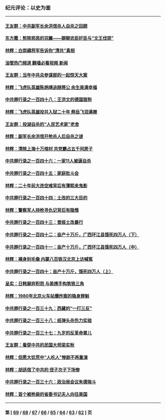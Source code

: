 ### 纪元评论：以史为鉴
---
#### [王友群：中共副军长余洪信杀人自杀之回顾](../../pages/nsc1028/n14045464.md?08020330) 
#### [东方霞：剪除邪恶的羽翼——聊聊忠臣奸臣与“文王伐崇”](../../pages/nsc1028/n14045501.md?08020330) 
#### [林辉：白崇禧将军告诉你“清共”真相](../../pages/nsc1028/n14044216.md?08020330) 
#### [油管热门频道 翻墙必看视频 新闻](ok?08020330)
#### [王友群：当年中共总参谋部的一起惊天大案](../../pages/nsc1028/n14043817.md?08020330) 
#### [林辉：飞虎队英雄陈炳靖追随蒋公 余生美满幸福](../../pages/nsc1028/n14042421.md?08020330) 
#### [中共罪行录之一百四十八：王洪文的德国狼狗](../../pages/nsc1028/n14042070.md?08020330) 
#### [林辉：飞虎队英雄投共入狱二十年 祭岳飞泪满襟](../../pages/nsc1028/n14041446.md?08020330) 
#### [王友群：投湖自杀的“人民艺术家”老舍](../../pages/nsc1028/n14038027.md?08020330) 
#### [林辉：副军长余洪信开枪杀人后自杀之谜](../../pages/nsc1028/n14037038.md?08020330) 
#### [林辉：清除上海十万棺材 共党霸占五千间房子](../../pages/nsc1028/n14033735.md?08020330) 
#### [中共罪行录之一百四十六：一家11人被逼自杀](../../pages/nsc1028/n14032932.md?08020330) 
#### [中共罪行录之一百四十五：家庭批斗会](../../pages/nsc1028/n14031487.md?08020330) 
#### [林辉：二十年前大连空难背后有薄熙来鬼影](../../pages/nsc1028/n14031069.md?08020330) 
#### [中共罪行录之一百四十四：土改的三大目的](../../pages/nsc1028/n14030522.md?08020330) 
#### [林辉：警察军人持枪寻仇记背后有隐情](../../pages/nsc1028/n14029745.md?08020330) 
#### [中共罪行录之一百四十三：晋绥土改暴行](../../pages/nsc1028/n14029965.md?08020330) 
#### [中共罪行录之一百四十二：亩产十万斤，广西环江县饿死四万人（下）](../../pages/nsc1028/n14027911.md?08020330) 
#### [中共罪行录之一百四十一：亩产十万斤，广西环江县饿死四万人（中）](../../pages/nsc1028/n14027089.md?08020330) 
#### [林辉：裸身别毛像 内蒙八百铁汉北京上访喊冤](../../pages/nsc1028/n14026693.md?08020330) 
#### [中共罪行录之一百四十：亩产十万斤，饿死四万人（上）](../../pages/nsc1028/n14026657.md?08020330) 
#### [呈实：日韩摒弃积怨 与美携手构筑铁三角](../../pages/nsc1028/n14025196.md?08020330) 
#### [林辉：1980年北京火车站爆炸案的隐身罪魁](../../pages/nsc1028/n14024093.md?08020330) 
#### [中共罪行录之一百三十九：西藏的“一打三反”](../../pages/nsc1028/n14024088.md?08020330) 
#### [中共罪行录之一百三十八：纸弹头杀伤力实验](../../pages/nsc1028/n14022692.md?08020330) 
#### [中共罪行录之一百三十七：九岁的反革命翠儿](../../pages/nsc1028/n14020997.md?08020330) 
#### [王友群：看穿中共的民国大师梁实秋](../../pages/nsc1028/n14020649.md?08020330) 
#### [林辉：但愿大饥荒中“人吃人”惨剧不再重演](../../pages/nsc1028/n14020531.md?08020330) 
#### [林辉：胡适信了中共的 侄子次子下场惨](../../pages/nsc1028/n14019760.md?08020330) 
#### [中共罪行录之一百三十六：政治局会议朱德挨斗](../../pages/nsc1028/n14017983.md?08020330) 
#### [林辉：首个被枪毙的省委书记夫人向往美国](../../pages/nsc1028/n14017481.md?08020330) 

---
#### 第 [ [69](./69.md?08020330) / [68](./68.md?08020330) / [67](./67.md?08020330) / [66](./66.md?08020330) / [65](./65.md?08020330) / [64](./64.md?08020330) / [63](./63.md?08020330) / [62](./62.md?08020330) ] 页

